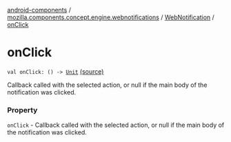 [android-components](../../index.md) / [mozilla.components.concept.engine.webnotifications](../index.md) / [WebNotification](index.md) / [onClick](./on-click.md)

# onClick

`val onClick: () -> `[`Unit`](https://kotlinlang.org/api/latest/jvm/stdlib/kotlin/-unit/index.html) [(source)](https://github.com/mozilla-mobile/android-components/blob/master/components/concept/engine/src/main/java/mozilla/components/concept/engine/webnotifications/WebNotification.kt#L35)

Callback called with the selected action, or null if the main body of the
notification was clicked.

### Property

`onClick` - Callback called with the selected action, or null if the main body of the
notification was clicked.